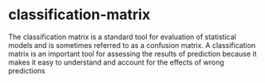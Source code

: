 # classification-matrix
The classification matrix is a standard tool for evaluation of statistical models and is sometimes referred to as a confusion matrix. A classification matrix is an important tool for assessing the results of prediction because it makes it easy to understand and account for the effects of wrong predictions
